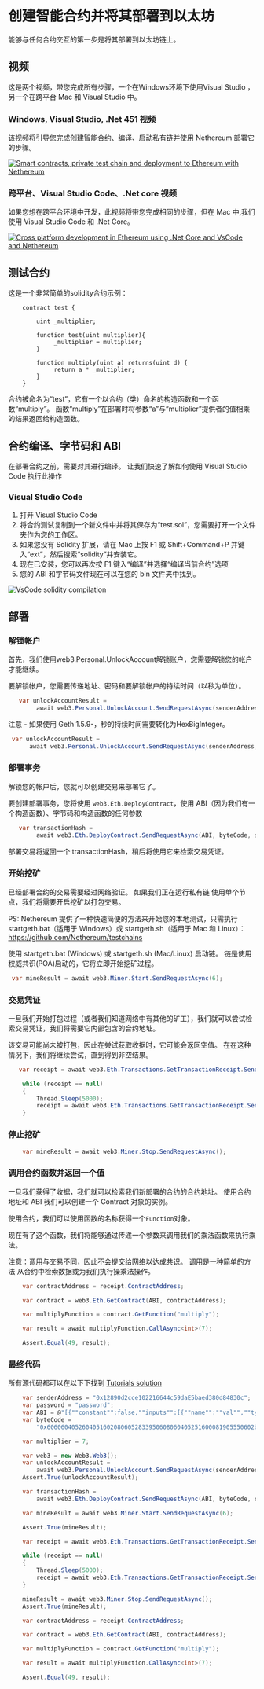 # 创建智能合约并将其部署到以太坊

能够与任何合约交互的第一步是将其部署到以太坊链上。

## 视频

这是两个视频，带您完成所有步骤，一个在Windows环境下使用Visual Studio ，另一个在跨平台 Mac 和 Visual Studio 中。

### Windows, Visual Studio, .Net 451 视频

该视频将引导您完成创建智能合约、编译、启动私有链并使用 Nethereum 部署它的步骤。

[![Smart contracts, private test chain and deployment to Ethereum with Nethereum](http://img.youtube.com/vi/4t5Z3eX59k4/0.jpg)](http://www.youtube.com/watch?v=4t5Z3eX59k4 "Smart contracts, private test chain and deployment to Ethereum with Nethereum")

### 跨平台、Visual Studio Code、.Net core 视频

如果您想在跨平台环境中开发，此视频将带您完成相同的步骤，但在 Mac 中,我们使用 Visual Studio Code 和 .Net Core。

[![Cross platform development in Ethereum using .Net Core and VsCode and Nethereum](http://img.youtube.com/vi/M1qKcJyQcMY/0.jpg)](http://www.youtube.com/watch?v=M1qKcJyQcMY "Cross platform development in Ethereum using .Net Core and VsCode and Nethereum")

## 测试合约

这是一个非常简单的solidity合约示例：

```solidity
    contract test {

        uint _multiplier;

        function test(uint multiplier){
             _multiplier = multiplier;
        }

        function multiply(uint a) returns(uint d) {
             return a * _multiplier;
        }
    }
```

合约被命名为“test”，它有一个以合约（类）命名的构造函数和一个函数“multiply”。 函数“multiply”在部署时将参数“a”与“multiplier”提供者的值相乘的结果返回给构造函数。

## 合约编译、字节码和 ABI

在部署合约之前，需要对其进行编译。 让我们快速了解如何使用 Visual Studio Code 执行此操作

### Visual Studio Code

1. 打开 Visual Studio Code
2. 将合约测试复制到一个新文件中并将其保存为“test.sol”，您需要打开一个文件夹作为您的工作区。
3. 如果您没有 Solidity 扩展，请在 Mac 上按 F1 或 Shift+Command+P 并键入“ext”，然后搜索“solidity”并安装它。
4. 现在已安装，您可以再次按 F1 键入“编译”并选择“编译当前合约”选项
5. 您的 ABI 和字节码文件现在可以在您的 bin 文件夹中找到。

![VsCode solidity compilation](https://raw.githubusercontent.com/Nethereum/Nethereum/master/docs/screenshots/vscode.png)

## 部署

### 解锁帐户

首先，我们使用web3.Personal.UnlockAccount解锁账户，您需要解锁您的帐户才能继续。

要解锁帐户，您需要传递地址、密码和要解锁帐户的持续时间（以秒为单位）。

```C#
   var unlockAccountResult =
        await web3.Personal.UnlockAccount.SendRequestAsync(senderAddress, password, 120);
  ```

注意 - 如果使用 Geth 1.5.9-，秒的持续时间需要转化为HexBigInteger。

  ```C#
   var unlockAccountResult =
        await web3.Personal.UnlockAccount.SendRequestAsync(senderAddress, password, new HexBigInteger(120));
  ```

### 部署事务

解锁您的帐户后，您就可以创建交易来部署它了。

要创建部署事务，您将使用 `web3.Eth.DeployContract`，使用 ABI（因为我们有一个构造函数）、字节码和构造函数的任何参数

```C#
   var transactionHash =
        await web3.Eth.DeployContract.SendRequestAsync(ABI, byteCode, senderAddress, multiplier);
```

部署交易将返回一个 transactionHash，稍后将使用它来检索交易凭证。

### 开始挖矿

已经部署合约的交易需要经过网络验证。 如果我们正在运行私有链
使用单个节点，我们将需要开启挖矿以打包交易。

PS: Nethereum 提供了一种快速简便的方法来开始您的本地测试，只需执行 startgeth.bat（适用于 Windows）或
startgeth.sh（适用于 Mac 和 Linux）：https://github.com/Nethereum/testchains

使用 startgeth.bat (Windows) 或 startgeth.sh (Mac/Linux) 启动链。 链是使用权威共识(POA)启动的，它将立即开始挖矿过程。

```C#
 var mineResult = await web3.Miner.Start.SendRequestAsync(6);
```

### 交易凭证

一旦我们开始打包过程（或者我们知道网络中有其他的矿工），我们就可以尝试检索交易凭证，我们将需要它内部包含的合约地址。

该交易可能尚未被打包，因此在尝试获取收据时，它可能会返回空值。 在在这种情况下，我们将继续尝试，直到得到非空结果。

```C#
   var receipt = await web3.Eth.Transactions.GetTransactionReceipt.SendRequestAsync(transactionHash);

    while (receipt == null)
    {
        Thread.Sleep(5000);
        receipt = await web3.Eth.Transactions.GetTransactionReceipt.SendRequestAsync(transactionHash);
    }
```

### 停止挖矿

```C#
    var mineResult = await web3.Miner.Stop.SendRequestAsync();
```

### 调用合约函数并返回一个值

一旦我们获得了收据，我们就可以检索我们新部署的合约的合约地址。 使用合约地址和 ABI 我们可以创建一个 Contract 对象的实例。

使用合约，我们可以使用函数的名称获得一个`Function`对象。

现在有了这个函数，我们将能够通过传递一个参数来调用我们的乘法函数来执行乘法。

注意：调用与交易不同，因此不会提交给网络以达成共识。 调用是一种简单的方法
从合约中检索数据或为我们执行操乘法操作。

```C#
    var contractAddress = receipt.ContractAddress;

    var contract = web3.Eth.GetContract(ABI, contractAddress);

    var multiplyFunction = contract.GetFunction("multiply");

    var result = await multiplyFunction.CallAsync<int>(7);

    Assert.Equal(49, result);
```

### 最终代码

所有源代码都可以在以下下找到 [Tutorials solution](https://github.com/Nethereum/Nethereum/tree/master/src/Nethereum.Tutorials)

```C#
    var senderAddress = "0x12890d2cce102216644c59daE5baed380d84830c";
    var password = "password";
    var ABI = @"[{""constant"":false,""inputs"":[{""name"":""val"",""type"":""int256""}],""name"":""multiply"",""outputs"":[{""name"":""d"",""type"":""int256""}],""type"":""function""},{""inputs"":[{""name"":""multiplier"",""type"":""int256""}],""type"":""constructor""}]";
    var byteCode =
        "0x60606040526040516020806052833950608060405251600081905550602b8060276000396000f3606060405260e060020a60003504631df4f1448114601a575b005b600054600435026060908152602090f3";

    var multiplier = 7;

    var web3 = new Web3.Web3();
    var unlockAccountResult =
        await web3.Personal.UnlockAccount.SendRequestAsync(senderAddress, password, 120);
    Assert.True(unlockAccountResult);

    var transactionHash =
        await web3.Eth.DeployContract.SendRequestAsync(ABI, byteCode, senderAddress, multiplier);

    var mineResult = await web3.Miner.Start.SendRequestAsync(6);

    Assert.True(mineResult);

    var receipt = await web3.Eth.Transactions.GetTransactionReceipt.SendRequestAsync(transactionHash);

    while (receipt == null)
    {
        Thread.Sleep(5000);
        receipt = await web3.Eth.Transactions.GetTransactionReceipt.SendRequestAsync(transactionHash);
    }

    mineResult = await web3.Miner.Stop.SendRequestAsync();
    Assert.True(mineResult);

    var contractAddress = receipt.ContractAddress;

    var contract = web3.Eth.GetContract(ABI, contractAddress);

    var multiplyFunction = contract.GetFunction("multiply");

    var result = await multiplyFunction.CallAsync<int>(7);

    Assert.Equal(49, result);

```
